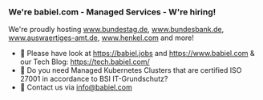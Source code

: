 ### We're babiel.com - Managed Services - W're hiring!

We're proudly hosting www.bundestag.de, www.bundesbank.de, www.auswaertiges-amt.de, www.henkel.com and more!

- 🔭 Please have look at https://babiel.jobs and https://www.babiel.com & our Tech Blog: https://tech.babiel.com/
- 🌱 Do you need Managed Kubernetes Clusters that are certified ISO 27001 in accordance to BSI IT-Grundschutz?
- 💬 Contact us via info@babiel.com
